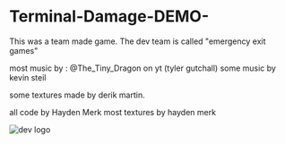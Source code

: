 # Terminal-Damage-DEMO-

This was a team made game.
The dev team is called "emergency exit games"

most music by : @The_Tiny_Dragon on yt (tyler gutchall)
some music by kevin steil

some textures made by derik martin. 

all code by Hayden Merk
most textures by hayden merk






![dev logo](https://github.com/HaydenMerk/Terminal-Damage-DEMO-/assets/91197465/7df25896-0198-4d65-9218-d749779e5348)
